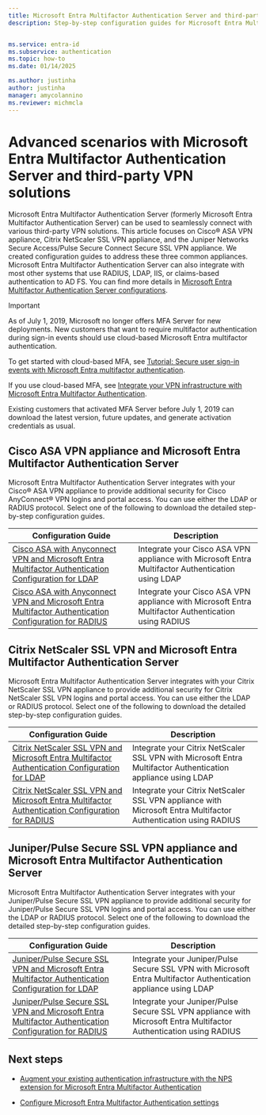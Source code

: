 ```yaml
---
title: Microsoft Entra Multifactor Authentication Server and third-party VPNs
description: Step-by-step configuration guides for Microsoft Entra Multifactor Authentication Server to integrate with Cisco, Citrix, and Juniper.


ms.service: entra-id
ms.subservice: authentication
ms.topic: how-to
ms.date: 01/14/2025

ms.author: justinha
author: justinha
manager: amycolannino
ms.reviewer: michmcla
---
```

# Advanced scenarios with Microsoft Entra Multifactor Authentication Server and third-party VPN solutions

Microsoft Entra Multifactor Authentication Server (formerly Microsoft Entra Multifactor Authentication Server) can be used to seamlessly connect with various third-party VPN solutions. This article focuses on Cisco&reg; ASA VPN appliance, Citrix NetScaler SSL VPN appliance, and the Juniper Networks Secure Access/Pulse Secure Connect Secure SSL VPN appliance. We created configuration guides to address these three common appliances. Microsoft Entra Multifactor Authentication Server can also integrate with most other systems that use RADIUS, LDAP, IIS, or claims-based authentication to AD FS. You can find more details in [Microsoft Entra Multifactor Authentication Server configurations](howto-mfaserver-deploy.md#next-steps).

> [!IMPORTANT]
> As of July 1, 2019, Microsoft no longer offers MFA Server for new deployments. New customers that want to require multifactor authentication during sign-in events should use cloud-based Microsoft Entra multifactor authentication.
>
> To get started with cloud-based MFA, see [Tutorial: Secure user sign-in events with Microsoft Entra multifactor authentication](tutorial-enable-azure-mfa.md).
>
> If you use cloud-based MFA, see [Integrate your VPN infrastructure with Microsoft Entra Multifactor Authentication](howto-mfa-nps-extension-vpn.md).
>
> Existing customers that activated MFA Server before July 1, 2019 can download the latest version, future updates, and generate activation credentials as usual.

## Cisco ASA VPN appliance and Microsoft Entra Multifactor Authentication Server
Microsoft Entra Multifactor Authentication Server integrates with your Cisco&reg; ASA VPN appliance to provide additional security for Cisco AnyConnect&reg; VPN logins and portal access. You can use either the LDAP or RADIUS protocol. Select one of the following to download the detailed step-by-step configuration guides.

| Configuration Guide | Description |
| --- | --- |
| [Cisco ASA with Anyconnect VPN and Microsoft Entra Multifactor Authentication Configuration for LDAP](https://download.microsoft.com/download/A/2/0/A201567C-C3DE-4227-AF89-4567A470899E/Cisco_ASA_Azure_MFA_LDAP.docx) | Integrate your Cisco ASA VPN appliance with Microsoft Entra Multifactor Authentication using LDAP |
| [Cisco ASA with Anyconnect VPN and Microsoft Entra Multifactor Authentication Configuration for RADIUS](https://download.microsoft.com/download/4/5/7/4579C1CF-35B0-4FBE-8A1A-B49CB2CC0382/Cisco_ASA_Azure_MFA_RADIUS.docx) | Integrate your Cisco ASA VPN appliance with Microsoft Entra Multifactor Authentication using RADIUS |

## Citrix NetScaler SSL VPN and Microsoft Entra Multifactor Authentication Server
Microsoft Entra Multifactor Authentication Server integrates with your Citrix NetScaler SSL VPN appliance to provide additional security for Citrix NetScaler SSL VPN logins and portal access. You can use either the LDAP or RADIUS protocol. Select one of the following to download the detailed step-by-step configuration guides.

| Configuration Guide | Description |
| --- | --- |
| [Citrix NetScaler SSL VPN and Microsoft Entra Multifactor Authentication Configuration for LDAP](https://download.microsoft.com/download/2/4/E/24E1E722-72DF-471F-A88A-D1338DB1AF83/Citrix_NS_Azure_MFA_LDAP.docx) | Integrate your Citrix NetScaler SSL VPN with Microsoft Entra Multifactor Authentication appliance using LDAP |
| [Citrix NetScaler SSL VPN and Microsoft Entra Multifactor Authentication Configuration for RADIUS](https://download.microsoft.com/download/1/A/4/1A482764-4A63-45C2-A5EC-2B673ACCDD12/Citrix_NS_Azure_MFA_RADIUS.docx) | Integrate your Citrix NetScaler SSL VPN appliance with Microsoft Entra Multifactor Authentication using RADIUS |

## Juniper/Pulse Secure SSL VPN appliance and Microsoft Entra Multifactor Authentication Server
Microsoft Entra Multifactor Authentication Server integrates with your Juniper/Pulse Secure SSL VPN appliance to provide additional security for Juniper/Pulse Secure SSL VPN logins and portal access. You can use either the LDAP or RADIUS protocol. Select one of the following to download the detailed step-by-step configuration guides.

| Configuration Guide | Description |
| --- | --- |
| [Juniper/Pulse Secure SSL VPN and Microsoft Entra Multifactor Authentication Configuration for LDAP](https://download.microsoft.com/download/6/5/8/6587B418-75B1-4FCB-84D4-984BC479309E/JuniperPulse_Azure_MFA_LDAP.docx) | Integrate your Juniper/Pulse Secure SSL VPN with Microsoft Entra Multifactor Authentication appliance using LDAP |
| [Juniper/Pulse Secure SSL VPN and Microsoft Entra Multifactor Authentication Configuration for RADIUS](https://download.microsoft.com/download/7/9/A/79AB3DAD-4799-4379-B1DA-B95ABDF231DC/JuniperPulse_Azure_MFA_RADIUS.docx) | Integrate your Juniper/Pulse Secure SSL VPN appliance with Microsoft Entra Multifactor Authentication using RADIUS |

## Next steps

- [Augment your existing authentication infrastructure with the NPS extension for Microsoft Entra Multifactor Authentication](howto-mfa-nps-extension.md)

- [Configure Microsoft Entra Multifactor Authentication settings](howto-mfa-mfasettings.md)
